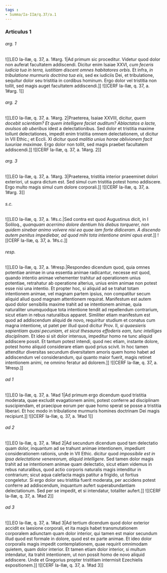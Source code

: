 ```yaml
---
tags : 
- Summa/Ia-IIæ/q.37/a.1
---
```


### Articulus 1

###### arg. 1
![[LEO Ia-IIæ, q. 37, a. 1#arg. 1|Ad primum sic proceditur. Videtur quod dolor non auferat facultatem addiscendi. Dicitur enim Isaiae XXVI, *cum feceris iudicia tua in terra, iustitiam discent omnes habitatores orbis*. Et infra, *in tribulatione murmuris doctrina tua eis*, sed ex iudiciis Dei, et tribulatione, sequitur dolor seu tristitia in cordibus hominum. Ergo dolor vel tristitia non tollit, sed magis auget facultatem addiscendi.]]
![[CERF Ia-IIæ, q. 37, a. 1#arg. 1]]

###### arg. 2
![[LEO Ia-IIæ, q. 37, a. 1#arg. 2|Praeterea, Isaiae XXVIII, dicitur, *quem docebit scientiam? Et quem intelligere faciet auditum? Ablactatos a lacte, avulsos ab uberibus* idest a delectationibus. Sed dolor et tristitia maxime tollunt delectationes, impedit enim tristitia omnem delectationem, ut dicitur in VII Ethic.; et Eccli. XI dicitur quod *malitia unius horae oblivionem facit luxuriae maximae*. Ergo dolor non tollit, sed magis praebet facultatem addiscendi.]]
![[CERF Ia-IIæ, q. 37, a. 1#arg. 2]]

###### arg. 3
![[LEO Ia-IIæ, q. 37, a. 1#arg. 3|Praeterea, tristitia interior praeeminet dolori exteriori, ut supra dictum est. Sed simul cum tristitia potest homo addiscere. Ergo multo magis simul cum dolore corporali.]]
![[CERF Ia-IIæ, q. 37, a. 1#arg. 3]]

###### s.c.
![[LEO Ia-IIæ, q. 37, a. 1#s.c.|Sed contra est quod Augustinus dicit, in I Soliloq., *quanquam acerrimo dolore dentium his diebus torquerer, non quidem sinebar animo volvere nisi ea quae iam forte didiceram. A discendo autem penitus impediebar, ad quod mihi tota intentione animi opus erat*.]]
![[CERF Ia-IIæ, q. 37, a. 1#s.c.]]

###### resp.
![[LEO Ia-IIæ, q. 37, a. 1#resp.|Respondeo dicendum quod, quia omnes potentiae animae in una essentia animae radicantur, necesse est quod, quando intentio animae vehementer trahitur ad operationem unius potentiae, retrahatur ab operatione alterius, unius enim animae non potest esse nisi una intentio. Et propter hoc, si aliquid ad se trahat totam intentionem animae, vel magnam partem ipsius, non compatitur secum aliquid aliud quod magnam attentionem requirat. Manifestum est autem quod dolor sensibilis maxime trahit ad se intentionem animae, quia naturaliter unumquodque tota intentione tendit ad repellendum contrarium, sicut etiam in rebus naturalibus apparet. Similiter etiam manifestum est quod ad addiscendum aliquid de novo, requiritur studium et conatus cum magna intentione, ut patet per illud quod dicitur Prov. II, *si quaesieris sapientiam quasi pecuniam, et sicut thesauros effoderis eam, tunc intelliges disciplinam*. Et ideo si sit dolor intensus, impeditur homo ne tunc aliquid addiscere possit. Et tantum potest intendi, quod nec etiam, instante dolore, potest homo aliquid considerare etiam quod prius scivit. In hoc tamen attenditur diversitas secundum diversitatem amoris quem homo habet ad addiscendum vel considerandum, qui quanto maior fuerit, magis retinet intentionem animi, ne omnino feratur ad dolorem.]]
![[CERF Ia-IIæ, q. 37, a. 1#resp.]]

###### ad 1
![[LEO Ia-IIæ, q. 37, a. 1#ad 1|Ad primum ergo dicendum quod tristitia moderata, quae excludit evagationem animi, potest conferre ad disciplinam suscipiendam, et praecipue eorum per quae homo sperat se posse a tristitia liberari. Et hoc modo in tribulatione murmuris homines doctrinam Dei magis recipiunt.]]
![[CERF Ia-IIæ, q. 37, a. 1#ad 1]]

###### ad 2
![[LEO Ia-IIæ, q. 37, a. 1#ad 2|Ad secundum dicendum quod tam delectatio quam dolor, inquantum ad se trahunt animae intentionem, impediunt considerationem rationis, unde in VII Ethic. dicitur quod *impossibile est in ipsa delectatione venereorum, aliquid intelligere*. Sed tamen dolor magis trahit ad se intentionem animae quam delectatio, sicut etiam videmus in rebus naturalibus, quod actio corporis naturalis magis intenditur in contrarium; sicut aqua calefacta magis patitur a frigido, ut fortius congeletur. Si ergo dolor seu tristitia fuerit moderata, per accidens potest conferre ad addiscendum, inquantum aufert superabundantiam delectationum. Sed per se impedit, et si intendatur, totaliter aufert.]]
![[CERF Ia-IIæ, q. 37, a. 1#ad 2]]

###### ad 3
![[LEO Ia-IIæ, q. 37, a. 1#ad 3|Ad tertium dicendum quod dolor exterior accidit ex laesione corporali, et ita magis habet transmutationem corporalem adiunctam quam dolor interior, qui tamen est maior secundum illud quod est formale in dolore, quod est ex parte animae. Et ideo dolor corporalis magis impedit contemplationem, quae requirit omnimodam quietem, quam dolor interior. Et tamen etiam dolor interior, si multum intendatur, ita trahit intentionem, ut non possit homo de novo aliquid addiscere. Unde et Gregorius propter tristitiam intermisit Ezechielis expositionem.]]
![[CERF Ia-IIæ, q. 37, a. 1#ad 3]]

